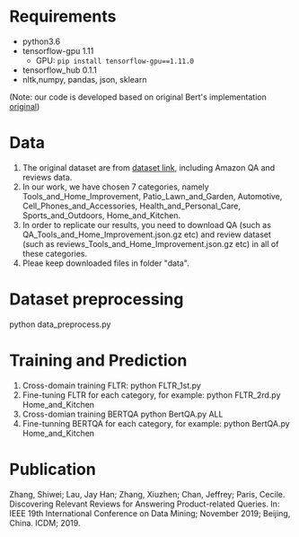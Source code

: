 # Requirements
- python3.6
- tensorflow-gpu 1.11
   - GPU: `pip install tensorflow-gpu==1.11.0`
- tensorflow_hub 0.1.1
- nltk,numpy, pandas, json, sklearn

(Note: our code is developed based on original Bert's implementation [original](https://github.com/google-research/bert))

# Data
1. The original dataset are from [dataset link](http://cseweb.ucsd.edu/~jmcauley/datasets.html), including Amazon QA and reviews data.
2. In our work, we have chosen 7 categories, namely Tools_and_Home_Improvement, Patio_Lawn_and_Garden, Automotive, Cell_Phones_and_Accessories, Health_and_Personal_Care, Sports_and_Outdoors, Home_and_Kitchen.
3. In order to replicate our results, you need to download QA (such as QA_Tools_and_Home_Improvement.json.gz etc) and review dataset (such as reviews_Tools_and_Home_Improvement.json.gz etc) in all of these categories.
4. Pleae keep downloaded files in folder "data".

# Dataset preprocessing
python data_preprocess.py  

# Training and Prediction
1. Cross-domain training FLTR: python FLTR_1st.py 
2. Fine-tuning FLTR for each category, for example:  python FLTR_2rd.py Home_and_Kitchen
3. Cross-domian training BERTQA python BertQA.py ALL
4. Fine-tunning BERTQA for each category, for example: python BertQA.py Home_and_Kitchen

# Publication

Zhang, Shiwei; Lau, Jay Han; Zhang, Xiuzhen; Chan, Jeffrey; Paris, Cecile. Discovering Relevant Reviews for Answering Product-related Queries. In: IEEE 19th International Conference on Data Mining; November 2019;  Beijing, China. ICDM; 2019.
